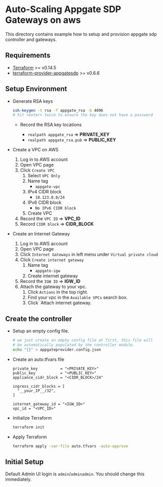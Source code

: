 # Auto-Scaling Appgate SDP Gateways on aws

This directory contains example how to setup and provision appgate sdp controller and gateways.

## Requirements
- [Terraform](https://www.terraform.io/downloads.html) >= v0.14.5
- [terraform-provider-appgatesdp](https://github.com/appgate/terraform-provider-appgatesdp/releases) >= v0.6.6

## Setup Environment

- Generate RSA keys

  ```bash
  ssh-keygen -t rsa -f appgate_rsa -b 4096 
  # hit <enter> twice to ensure the key does not have a password
  ```
  
  - Record the RSA key locations

    - `realpath appgate_rsa` => **PRIVATE_KEY**
    - `realpath appgate_rsa.pub` => **PUBLIC_KEY**

- Create a VPC on AWS

  1. Log in to AWS account
  1. Open VPC page
  1. Click `Create VPC`
     1. Select `VPC Only`
     1. Name tag
        - `appgate-vpc`
     1. IPv4 CIDR block
        - `10.123.0.0/24`
     1. IPv6 CIDR block
        - `No IPv6 CIDR block`
     1. Create VPC
  1. Record the `VPC ID` => **VPC_ID**
  1. Record `CIDR block` => **CIDR_BLOCK**

- Create an Internet Gateway

  1. Log in to AWS account
  1. Open VPC page
  1. Click `Internet Gateways` in left menu under `Virtual private cloud`
  1. Click `Create internet gateway`
     1. Name tag
        - `appgate-igw`
     1. Create internet gateway
  1. Record the `IGW ID` => **IGW_ID**
  1. Attach the gateway to your vpc.
     1. Click `Actions` in the top right.
     1. Find your vpc in the `Available VPCs` search box.
     1. Click `Attach internet gateway.

## Create the controller

- Setup an empty config file. 

  ```bash
  # we just create an empty config file at first, this file will
  # be automatically populated by the controller module.
  echo "{}" > appgateprovider.config.json
  ```

- Create an auto.tfvars file

  ```hcl
  private_key          = "<PRIVATE_KEY>"
  public_key           = "<PUBLIC_KEY>"
  appliance_cidr_block = "<CIDR_BLOCK>/24"

  ingress_cidr_blocks = [
    "__your_IP__/32",
  ]

  internet_gateway_id = "<IGW_ID>"
  vpc_id = "<VPC_ID>"
  ```

- Initialize Terraform

  ```bash
  terraform init
  ```

- Apply Terraform

  ```bash
  terraform apply -var-file auto.tfvars -auto-approve
  ```

## Initial Setup

Default Admin UI login is `admin`/`adminadmin`. You should change this immediately.

